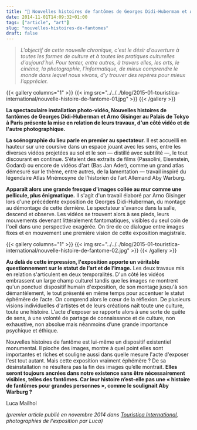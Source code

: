 ```yaml
---
title: "👻 Nouvelles histoires de fantômes de Georges Didi-Huberman et Arno Gisinger"
date: 2014-11-01T14:09:32+01:00
tags: ["article", "art"]
slug: "nouvelles-histoires-de-fantomes"
draft: false
---
```


> *L'objectif de cette nouvelle chronique, c'est le désir d'ouverture à toutes les formes de culture et à toutes les pratiques culturelles d'aujourd'hui. Pour tenter, entre autres, à travers elles, les arts, le cinéma, la photographie, l'informatique, de mieux comprendre le monde dans lequel nous vivons, d'y trouver des repères pour mieux l'apprécier.*

{{< gallery columns="1" >}}
  {{< img src="../../../blog/2015-01-touristica-international/nouvelle-histoire-de-fantome-01.jpg" >}}
{{< /gallery >}}

**La spectaculaire installation photo-vidéo, Nouvelles histoires de fantômes de Georges Didi-Huberman et Arno Gisinger au Palais de Tokyo à Paris présente la mise en relation de leurs travaux, d'un côté vidéo et de l'autre photographique.**

**La scénographie du lieu parle en premier au spectateur.** Il est accueilli en hauteur sur une coursive dans un espace jouant avec les sens, entre les diverses vidéos projetées au sol et le son — distillé avec subtilité —, le tout discourant en continue. S’étalent des extraits de films (Passolini, Eisenstein, Godard) ou encore de vidéos d'art (Bas Jan Ader), comme un grand atlas démesuré sur le thème, entre autres, de la lamentation — travail inspiré du légendaire Atlas Mnémosyne de l’historien de l’art Allemand Aby Warburg.

**Apparaît alors une grande fresque d'images collée au mur comme une pellicule, plus énigmatique.** Il s'agit d'un travail élaboré par Arno Gisinger lors d'une précédente exposition de Georges Didi-Huberman, du montage au démontage de cette dernière. Le spectateur s'avance dans la salle, descend et observe. Les vidéos se trouvent alors à ses pieds, leurs mouvements devenant littéralement fantomatiques, visibles du seul coin de l'oeil dans une perspective exagérée. On tire de ce dialogue entre images fixes et en mouvement une première vision de cette exposition magistrale.

{{< gallery columns="1" >}}
  {{< img src="../../../blog/2015-01-touristica-international/nouvelle-histoire-de-fantome-02.jpg" >}}
{{< /gallery >}}

**Au delà de cette impression, l'exposition apporte un véritable questionnement sur le statut de l’art et de l’image.** Les deux travaux mis en relation s'articulent en deux temporalités. D'un côté les vidéos embrassent un large champ culturel tandis que les images ne montrent qu'un ponctuel dispositif humain d'exposition, de son montage jusqu'à son démantèlement, le tout présenté en même temps pour accentuer le statut éphémère de l’acte. On comprend alors le cœur de la réflexion. De plusieurs visions individuelles d'artistes et de leurs créations naît toute une culture, toute une histoire. L'acte d'exposer se rapporte alors à une sorte de quête de sens, à une volonté de partage de connaissance et de culture, non exhaustive, non absolue mais néanmoins d’une grande importance psychique et éthique.

Nouvelles histoires de fantôme est lui-même un dispositif existentiel monumental. Il pioche des images, montre à quel point elles sont importantes et riches et souligne aussi dans quelle mesure l'acte d'exposer l'est tout autant. Mais cette exposition vraiment éphémère ? De sa désinstallation ne résultera pas la fin des images qu’elle montrait. **Elles seront toujours ancrées dans notre existence sans être nécessairement visibles, telles des fantômes. Car leur histoire n’est-elle pas une « histoire de fantômes pour grandes personnes », comme le soulignait Aby Warburg ?**

Luca Mailhol

*(premier article publié en novembre 2014 dans [Touristica International](https://fr.calameo.com/read/000722691fbc27587846c), photographies de l'exposition par Luca)*
